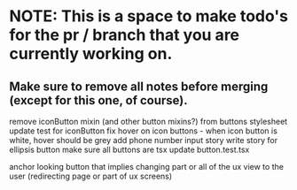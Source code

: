 # NOTE: This is a space to make todo's for the pr / branch that you are currently working on. 
Make sure to remove all notes before merging (except for this one, of course).
----------------------------------------------------------------------------------------------------
remove iconButton mixin (and other button mixins?) from buttons stylesheet
update test for iconButton
fix hover on icon buttons - when icon button is white, hover should be grey
add phone number input story
write story for ellipsis button
make sure all buttons are tsx
update button.test.tsx

anchor looking button that implies changing part or all of the ux view to the user (redirecting
 page or part of ux screens)
